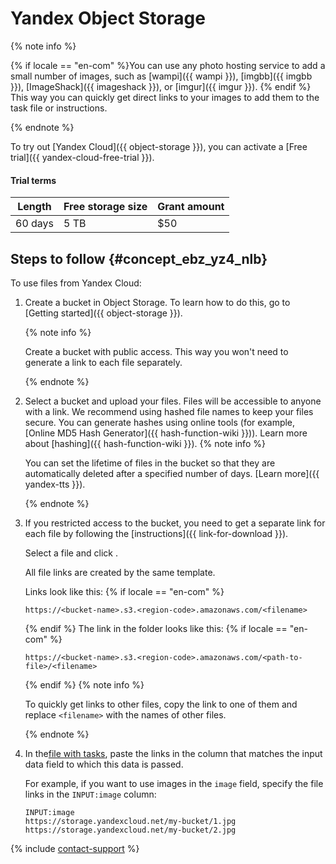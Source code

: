 # Yandex Object Storage

{% note info %}

{% if locale == "en-com" %}You can use any photo hosting service to add a small number of images, such as [wampi]({{ wampi }}), [imgbb]({{ imgbb }}), [ImageShack]({{ imageshack }}), or [imgur]({{ imgur }}). {% endif %} This way you can quickly get direct links to your images to add them to the task file or instructions.

{% endnote %}


To try out [Yandex Cloud]({{ object-storage }}), you can activate a [Free trial]({{ yandex-cloud-free-trial }}).

#### Trial terms

Length | Free storage size | Grant amount
----- | ----- | -----
60 days | 5 TB | $50


## Steps to follow {#concept_ebz_yz4_nlb}

To use files from Yandex Cloud:

1. Create a bucket in Object Storage. To learn how to do this, go to [Getting started]({{ object-storage }}).

    {% note info %}

    Create a bucket with public access. This way you won't need to generate a link to each file separately.

    {% endnote %}

1. Select a bucket and upload your files. Files will be accessible to anyone with a link. We recommend using hashed file names to keep your files secure. You can generate hashes using online tools (for example, [Online MD5 Hash Generator]({{ hash-function-wiki }})). Learn more about [hashing]({{ hash-function-wiki }}).
    {% note info %}

    You can set the lifetime of files in the bucket so that they are automatically deleted after a specified number of days. [Learn more]({{ yandex-tts }}).

    {% endnote %}

1. If you restricted access to the bucket, you need to get a separate link for each file by following the [instructions]({{ link-for-download }}).

    Select a file and click .

    All file links are created by the same template.

    Links look like this:
    {% if locale == "en-com" %}
    ```
    https://<bucket-name>.s3.<region-code>.amazonaws.com/<filename>
    ```
    {% endif %}
    The link in the folder looks like this:
    {% if locale == "en-com" %}
    ```
    https://<bucket-name>.s3.<region-code>.amazonaws.com/<path-to-file>/<filename>
    ```
    {% endif %}
    {% note info %}

    To quickly get links to other files, copy the link to one of them and replace `<filename>` with the names of other files.

    {% endnote %}

1. In the[file with tasks](pool_csv.md), paste the links in the column that matches the input data field to which this data is passed.

    For example, if you want to use images in the `image` field, specify the file links in the `INPUT:image` column:

    ```
    INPUT:image
    https://storage.yandexcloud.net/my-bucket/1.jpg
    https://storage.yandexcloud.net/my-bucket/2.jpg
    ```

{% include [contact-support](../_includes/contact-support-new.md) %}